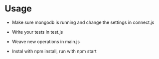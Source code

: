# Usage

* Make sure mongodb is running and change the settings in connect.js

* Write your tests in test.js

* Weave new operations in main.js

* Instal with npm install, run with npm start